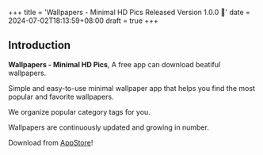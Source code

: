 +++
title = 'Wallpapers - Minimal HD Pics Released Version 1.0.0 🎉'
date = 2024-07-02T18:13:59+08:00
draft = true
+++

## Introduction

**Wallpapers - Minimal HD Pics**, A free app can download beatiful wallpapers.

Simple and easy-to-use minimal wallpaper app that helps you find the most popular and favorite wallpapers.

We organize popular category tags for you.

Wallpapers are continuously updated and growing in number.

Download from [AppStore](https://apps.apple.com/app/id6504430291)!